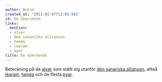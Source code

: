 ```yaml
---
author: Anton
created_at: '2011-01-07T12:05:56Z'
id: De oberoende
links:
  mention:
  - alver
  - den sanariska alliansen
  - henéa
  - léaram
  - pyar
title: De oberoende
---
```


Beteckning på de [alver] som ställt sig utanför [den sanariska alliansen], alltså [léaram], [henéa]
och de flesta [pyar].

  [alver]: alver
  [den sanariska alliansen]: den_sanariska_alliansen
  [léaram]: léaram
  [henéa]: henéa
  [pyar]: pyar
